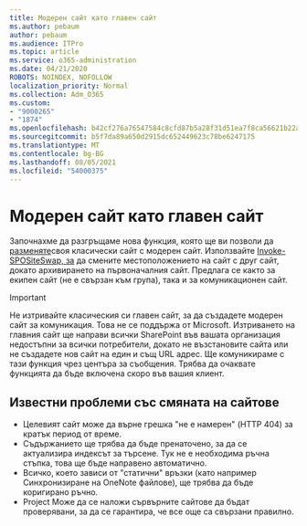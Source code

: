 ```yaml
---
title: Модерен сайт като главен сайт
ms.author: pebaum
author: pebaum
ms.audience: ITPro
ms.topic: article
ms.service: o365-administration
ms.date: 04/21/2020
ROBOTS: NOINDEX, NOFOLLOW
localization_priority: Normal
ms.collection: Adm_O365
ms.custom:
- "9000265"
- "1874"
ms.openlocfilehash: b42cf276a76547584c8cfd87b5a28f31d51ea7f8ca56621b22aeef01e4613ce6
ms.sourcegitcommit: b5f7da89a650d2915dc652449623c78be6247175
ms.translationtype: MT
ms.contentlocale: bg-BG
ms.lasthandoff: 08/05/2021
ms.locfileid: "54000375"
---
```

# <a name="modern-site-as-root-site"></a>Модерен сайт като главен сайт

Започнахме да разгръщаме нова функция, която ще ви позволи да [разменяте](https://docs.microsoft.com/sharepoint/modern-root-site)своя класически сайт с модерен сайт. Използвайте [Invoke-SPOSiteSwap, за](https://docs.microsoft.com/powershell/module/sharepoint-online/invoke-spositeswap?view=sharepoint-ps) да смените местоположението на сайт с друг сайт, докато архивирането на първоначалния сайт. Предлага се както за екипен сайт (не е свързан към група), така и за комуникационен сайт.

>[!Important]
> Не изтривайте класическия си главен сайт, за да създадете модерен сайт за комуникация. Това не се поддържа от Microsoft. Изтриването на главния сайт ще направи всички SharePoint във вашата организация недостъпни за всички потребители, докато не възстановите сайта или не създадете нов сайт на един и същ URL адрес. Ще комуникираме с тази функция чрез центъра за съобщения. Трябва да очаквате функцията да бъде включена скоро във вашия клиент.

## <a name="known-issues-with-swapping-sites"></a>Известни проблеми със смяната на сайтове
- Целевият сайт може да върне грешка "не е намерен" (HTTP 404) за кратък период от време.
- Съдържанието ще трябва да бъде пренаточено, за да се актуализира индексът за търсене. Тук не е необходима ръчна стъпка, това ще бъде направено автоматично.
- Всичко, което зависи от "статични" връзки (като например Синхронизиране на OneNote файлове), ще трябва да бъде коригирано ръчно.
- Project Може да се наложи сървърните сайтове да бъдат проверявани, за да се гарантира, че все още са свързани правилно. 
